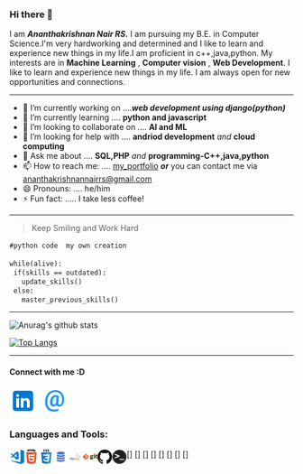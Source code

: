 ### Hi there 👋 

I am ***Ananthakrishnan Nair RS.*** I am pursuing my B.E. in Computer Science.I'm very hardworking and determined and I like to learn and experience new things in my life.I am proficient in c++,java,python. My interests are in **Machine Learning** , **Computer vision** , **Web Development**. I like to learn and experience new things in my life. I am always open for new opportunities and connections. 
***


- 🔭 I’m currently working on ....***web development using django(python)***
- 🌱 I’m currently learning .... **python and javascript**
- 👯 I’m looking to collaborate on .... **AI and ML**
- 🤔 I’m looking for help with .... **andriod development** *and* **cloud computing**
- 💬 Ask me about .... **SQL,PHP** *and* **programming-C++,java,python**
- 📫 How to reach me: .... [my_portfolio](https://akrish4.github.io/online-portfolio/ "online_portfolio") ***or*** you can contact me via ananthakrishnannairrs@gmail.com 
- 😄 Pronouns: .... he/him
- ⚡ Fun fact: ..... I take less coffee!


---

>Keep Smiling and Work Hard



 
 
    #python code  my own creation
    
    while(alive):
     if(skills == outdated):
       update_skills()
     else:
       master_previous_skills() 
     
  ---  
  
![Anurag's github stats](https://github-readme-stats.vercel.app/api?username=akrish4&show_icons=true&theme=radical)

[![Top Langs](https://github-readme-stats.vercel.app/api/top-langs/?username=akrish4)](https://github.com/anuraghazra/github-readme-stats)

 
 ---
  #### Connect with me :D
  
  [![linkedin](https://github.com/akrish4/akrish4/blob/master/1.png)](https://linkedin.com/in/ananthakrishnan-nair-rs-742a05151/)&nbsp;
 [![mail](https://github.com/akrish4/akrish4/blob/master/2.png)](mailto:ananthakrishnannairrs@gmail.com)&nbsp;





### Languages and Tools:

[<img align="left" alt="Visual Studio Code" width="26px" src="https://raw.githubusercontent.com/github/explore/80688e429a7d4ef2fca1e82350fe8e3517d3494d/topics/visual-studio-code/visual-studio-code.png" />]
[<img align="left" alt="HTML5" width="26px" 
src="https://raw.githubusercontent.com/github/explore/80688e429a7d4ef2fca1e82350fe8e3517d3494d/topics/html/html.png" />]
[<img align="left" alt="CSS3" width="26px" src="https://raw.githubusercontent.com/github/explore/80688e429a7d4ef2fca1e82350fe8e3517d3494d/topics/css/css.png" />]
[<img align="left" alt="SQL" width="26px" src="https://raw.githubusercontent.com/github/explore/80688e429a7d4ef2fca1e82350fe8e3517d3494d/topics/sql/sql.png" />]
[<img align="left" alt="MySQL" width="26px" src="https://raw.githubusercontent.com/github/explore/80688e429a7d4ef2fca1e82350fe8e3517d3494d/topics/mysql/mysql.png"/>]
[<img align="left" alt="Git" width="26px" src="https://raw.githubusercontent.com/github/explore/80688e429a7d4ef2fca1e82350fe8e3517d3494d/topics/git/git.png" />]
[<img align="left" alt="GitHub" width="26px" src="https://raw.githubusercontent.com/github/explore/78df643247d429f6cc873026c0622819ad797942/topics/github/github.png" />]
[<img align="left" alt="Terminal" width="26px" src="https://raw.githubusercontent.com/github/explore/80688e429a7d4ef2fca1e82350fe8e3517d3494d/topics/terminal/terminal.png" />]
